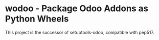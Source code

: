 # wodoo - Package Odoo Addons as Python Wheels

This project is the successor of setuptools-odoo, compatible with pep517.
